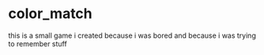 # color_match

this is a small game i created because i was bored and because i was trying to remember stuff
